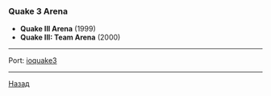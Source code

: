 ### Quake 3 Arena

- **Quake III Arena** (1999)
- **Quake III: Team Arena** (2000)

---

Port: [ioquake3](https://ioquake3.org/get-it/)

---

[Назад](../../../README.md)
